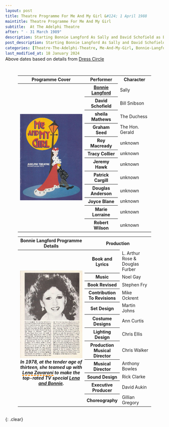 ```yaml
---
layout: post
title: Theatre Programme For Me And My Girl &#124; 1 April 1988
maintitle: Theatre Programme For Me And My Girl
subtitle:  At The Adelphi Theatre
after: " - 31 March 1989"
description: Starting Bonnie Langford As Sally and David Schofield as Bill Snibson.
post_description: Starting Bonnie Langford As Sally and David Schofield as Bill Snibson.
categories: [Theatre-The-Adelphi-Theatre, Me-And-My-Girl, Bonnie-Langford, David-Schofield, OnThisDay1April]
last_modified_at: 18 January 2024
---
```


<p class="post-meta adjust">Above dates based on details from <a class="external-link" href="https://www.dresscircle.co.uk/shows/me-and-my-girl/adelphi-theatre-london#:~:text=Bonnie%20Langford,31/03/89">Dress Circle</a></p>

<figure class="fig3">
<table>
<tr id="infobox1"><th>Programme Cover</th><th>Performer</th><th>Character</th></tr>
<tr>
<th rowspan="13" class="top" style="width:50%;"><a href="/assets/images/theatres/1988-04-01-me-and-my-girl-programme-fc.jpg"><img src="/assets/images/theatres/1988-04-01-me-and-my-girl-programme-fc.jpg" class="full-width zoom-in" /></a></th>
</tr>
<tr><th style="width:25%;"><a href="#infobox2">Bonnie Langford</a></th> <td>Sally</td></tr>
<tr><th>David Schofield</th><td>Bill Snibson</td></tr>
<tr><th>sheila Mathews</th><td>The Duchess</td></tr>
<tr><th>Graham Seed</th><td>The Hon. Gerald</td></tr>
<tr><th>Roy Macready</th><td>unknown</td></tr>
<tr><th>Tracy Collier</th><td>unknown</td></tr>
<tr><th>Jeremy Hawk</th><td>unknown</td></tr>
<tr><th>Patrick Cargill</th><td>unknown</td></tr>
<tr><th>Douglas Anderson</th><td>unknown</td></tr>
<tr><th>Joyce Blane</th><td>unknown</td></tr>
<tr><th>Marie Lorraine</th><td>unknown</td></tr>
<tr><th>Robert Wilson</th><td>unknown</td></tr>
</table>
</figure>

<figure class="fig3">
<table>
<tr id="infobox2"><th>Bonnie Langford Programme Details</th><th colspan="2">Production</th></tr>
<tr>
<th rowspan="13" class="top" style="width:50%;"><a href="/assets/images/theatres/1988-04-01-me-and-my-girl-programme-bl.jpg"><img src="/assets/images/theatres/1988-04-01-me-and-my-girl-programme-bl.jpg" class="full-width zoom-in" /></a><cite>In 1978, at the tender age of thirteen, she teamed up with  <span style="text-decoration: underline dashed darkorange 3px;">Lena Zavaroni</span> to make the top-rated TV special <a href="/1978-03-26-lena-and-bonnie/">Lena and Bonnie</a>.</cite></th>
</tr>
<tr><th style="width:25%;">Book and Lyrics</th> <td>L. Arthur Rose & Douglas Furber</td></tr>
<tr><th>Music</th><td>Noel Gay</td></tr>
<tr><th>Book Revised</th><td>Stephen Fry</td></tr>
<tr><th>Contribution To Revisions</th><td>Mike Ockrent</td></tr>
<tr><th>Set Design</th><td>Martin Johns</td></tr>
<tr><th>Costume Designs</th><td>Ann Curtis</td></tr>
<tr><th>Lighting Design</th><td>Chris Ellis</td></tr>
<tr><th>Production Musical Director</th><td>Chris Walker</td></tr>
<tr><th>Musical Director</th><td>Anthony Bowles</td></tr>
<tr><th>Sound Design</th><td>Rick Clarke</td></tr>
<tr><th>Executive Producer</th><td>David Aukin</td></tr>
<tr><th>Choreography</th><td>Gillian Gregory</td></tr>
</table>
</figure>

<br />{: .clear}

<style>
.adjust {position:relative; top:-30px;}
#infobox2 {scroll-margin-top: -3px;}
</style>


